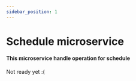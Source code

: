 ```yaml
---
sidebar_position: 1
---
```


# Schedule microservice
#### This microservice handle operation for schedule

Not ready yet :(
